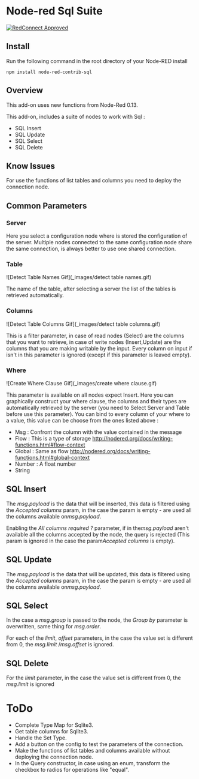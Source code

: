 Node-red Sql Suite
========================

[![RedConnect Approved](https://img.shields.io/badge/RedConnect-Approved-brightgreen.svg?style=flat)](https://www.redconnect.io/addons)

Install
-------

Run the following command in the root directory of your Node-RED install

    npm install node-red-contrib-sql


Overview
-------

This add-on uses new functions from Node-Red 0.13.

This add-on, includes a suite of nodes to work with Sql :

- SQL Insert
- SQL Update
- SQL Select
- SQL Delete

Know Issues
--------
For use the functions of list tables and columns you need to deploy the connection node.

## Common Parameters

### Server

Here you select a configuration node where is stored the configuration of the server.
Multiple nodes connected to the same configuration node share the same connection, is always better to use one shared connection.

### Table

![Detect Table Names Gif](_images/detect table names.gif)

The name of the table, after selecting a server the list of the tables is retrieved automatically.

### Columns

![Detect Table Columns Gif](_images/detect table columns.gif)

This is a filter parameter, in case of read nodes (Select) are the columns that you want to retrieve, in case of write nodes (Insert,Update) are the columns that you are making writable by the input. Every column on input if isn't in this parameter is ignored (except if this parameter is leaved empty).

### Where

![Create Where Clause Gif](_images/create where clause.gif)

This parameter is available on all nodes expect Insert. Here you can graphically construct your where clause, the columns and their types are automatically retrieved by the server (you need to Select Server and Table before use this parameter).
You can bind to every column of your where to a value, this value can be choose from the ones listed above :

 - Msg : Confront the column with the value contained in the message
 - Flow : This is a type of storage http://nodered.org/docs/writing-functions.html#flow-context
 - Global : Same as flow http://nodered.org/docs/writing-functions.html#global-context
 - Number : A float number
 - String
 
## SQL Insert

The ​*msg.payload*​ is the data that will be inserted, this data is filtered using the ​*Accepted columns*​ param, in the case the param is empty - are used all the columns available on ​*msg.payload*​.

Enabling the ​*All columns required ?*​ parameter, if in the ​*msg.payload*​ aren't available all the columns accepted by the node, the query is rejected (This param is ignored in the case the param ​*Accepted columns*​ is empty).

## SQL Update

The ​*msg.payload*​ is the data that will be updated, this data is filtered using the ​*Accepted columns*​ param, in the case the param is empty - are used all the columns available on ​*msg.payload*​.

## SQL Select

In the case a ​*msg.group*​ is passed to the node, the ​*Group by*​ parameter is overwritten, same thing for ​*msg.order*​.

For each of the ​*limit*​, ​*offset*​ parameters, in the case the value set is different from 0, the ​*msg.limit*​ / ​*msg.offset*​ is ignored.

## SQL Delete

For the ​*limit* parameter, in the case the value set is different from 0, the ​*msg.limit*​ is ignored


# ToDo

 - Complete Type Map for Sqlite3.
 - Get table columns for Sqlite3.
 - Handle the Set Type.
 - Add a button on the config to test the parameters of the connection.
 - Make the functions of list tables and columns available without deploying the connection node.
 - In the Query constructor, in case using an enum, transform the checkbox to radios for operations like "equal".
